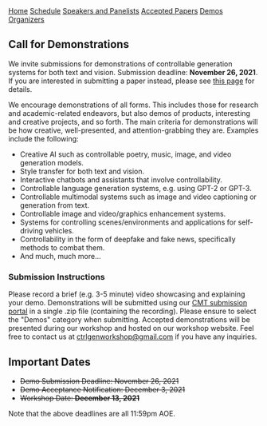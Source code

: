 <div class="header">
  <a href="https://ctrlgenworkshop.github.io/">Home</a>
  <a href="https://ctrlgenworkshop.github.io/schedule.html">Schedule</a>
  <a href="https://ctrlgenworkshop.github.io/speakers_panelists.html">Speakers and Panelists</a>
  <a href="https://ctrlgenworkshop.github.io/accepted_papers.html">Accepted Papers</a>
  <a href="https://ctrlgenworkshop.github.io/accepted_demos.html">Demos</a>
  <a href="https://ctrlgenworkshop.github.io/organizers.html">Organizers</a>
</div>

<head>
<meta http-equiv="Content-Type" content="text/html; charset=UTF-8">
  <meta name="viewport" content="“width=800”">
</head>

## Call for Demonstrations

We invite submissions for demonstrations of controllable generation systems for both text and vision. Submission deadline: **November 26, 2021**. If you are interested in submitting a paper instead, please see [this page](CFP.md) for details.

We encourage demonstrations of all forms. This includes those for research and academic-related endeavors, but also demos of products, interesting and creative projects, and so forth. The main criteria for demonstrations will be how creative, well-presented, and attention-grabbing they are. Examples include the following:

- Creative AI such as controllable poetry, music, image, and video generation models.
- Style transfer for both text and vision. 
- Interactive chatbots and assistants that involve controllability.
- Controllable language generation systems, e.g. using GPT-2 or GPT-3.
- Controllable multimodal systems such as image and video captioning or generation from text.
- Controllable image and video/graphics enhancement systems.
- Systems for controlling scenes/environments and applications for self-driving vehicles.
- Controllability in the form of deepfake and fake news, specifically methods to combat them.
- And much, much more...


### Submission Instructions

Please record a brief (e.g. 3-5 minute) video showcasing and explaining your demo. Demonstrations will be submitted using our [CMT submission portal](https://cmt3.research.microsoft.com/CtrlGen2021/Submission/Index) in a single .zip file (containing the recording). Please ensure to select the "Demos" category when submitting. Accepted demonstrations will be presented during our workshop and hosted on our workshop website. Feel free to contact us at [ctrlgenworkshop@gmail.com](mailto:ctrlgenworkshop@gmail.com) if you have any inquiries.


## Important Dates
- ~~Demo Submission Deadline: November 26, 2021~~
- ~~Demo Acceptance Notification: December 3, 2021~~
- ~~Workshop Date: **December 13, 2021**~~

Note that the above deadlines are all 11:59pm AOE.
